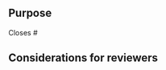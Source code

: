 <!-- Thank you for contributing to Crust firmware!

Pull requests that do not follow the guidelines outlined in the Crust firmware
contribution guidelines are subject to immediate rejection! -->

## Purpose
<!-- Please include the purpose of changes included in this pull request. -->

<!-- Please add the issue number of the issue this pull request addresses. If
this pull request addresses multiple issues, please add them as a
comma-separated list (i.e. Closes #1, Closes #2, Fixes #3).

NOTE: when submitting a bug fix, please uses "Fixes" rather than "Closes" -->
Closes #

## Considerations for reviewers
<!-- (Optional) Include considerations or notes for project maintainers and
reviewers.  -->
